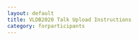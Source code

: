 ```yaml
---
layout: default
title: VLDB2020 Talk Upload Instructions
category: forparticipants
---
```


<div class="VLDB2020Instructions" x-for="video"></div>
